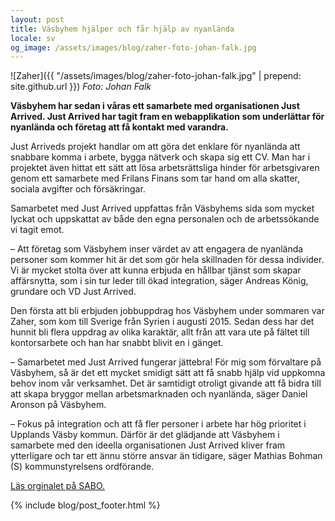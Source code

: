 ```yaml
---
layout: post
title: Väsbyhem hjälper och får hjälp av nyanlända
locale: sv
og_image: /assets/images/blog/zaher-foto-johan-falk.jpg
---
```


![Zaher]({{ "/assets/images/blog/zaher-foto-johan-falk.jpg" | prepend: site.github.url }})
_Foto: Johan Falk_

__Väsbyhem har sedan i våras ett samarbete med organisationen Just Arrived. Just Arrived har tagit fram en webapplikation som underlättar för nyanlända och företag att få kontakt med varandra.__

Just Arriveds projekt handlar om att göra det enklare för nyanlända att snabbare komma i arbete, bygga nätverk och skapa sig ett CV. Man har i projektet även hittat ett sätt att lösa arbetsrättsliga hinder för arbetsgivaren genom ett samarbete med Frilans Finans som tar hand om alla skatter, sociala avgifter och försäkringar.

Samarbetet med Just Arrived uppfattas från Väsbyhems sida som mycket lyckat och uppskattat av både den egna personalen och de arbetssökande vi tagit emot.

– Att företag som Väsbyhem inser värdet av att engagera de nyanlända personer som kommer hit är det som gör hela skillnaden för dessa individer. Vi är mycket stolta över att kunna erbjuda en hållbar tjänst som skapar affärsnytta, som i sin tur leder till ökad integration, säger Andreas König, grundare och VD Just Arrived.

Den första att bli erbjuden jobbuppdrag hos Väsbyhem under sommaren var Zaher, som kom till Sverige från Syrien i augusti 2015. Sedan dess har det hunnit bli flera uppdrag av olika karaktär, allt från att vara ute på fältet till kontorsarbete och han har snabbt blivit en i gänget.

– Samarbetet med Just Arrived fungerar jättebra! För mig som förvaltare på Väsbyhem, så är det ett mycket smidigt sätt att få snabb hjälp vid uppkomna behov inom vår verksamhet. Det är samtidigt otroligt givande att få bidra till att skapa bryggor mellan arbetsmarknaden och nyanlända, säger Daniel Aronson på Väsbyhem.

– Fokus på integration och att få fler personer i arbete har hög prioritet i Upplands Väsby kommun. Därför är det glädjande att Väsbyhem i samarbete med den ideella organisationen Just Arrived kliver fram ytterligare och tar ett ännu större ansvar än tidigare, säger Mathias Bohman (S) kommunstyrelsens ordförande.

[Läs orginalet på SABO.](http://www.sabo.se/aktuellt/nyheter_m/2016/nov/Sidor/Vasbyhem-hjalper-och-far-hjalp-av-nyanlanda.aspx)

{% include blog/post_footer.html %}
